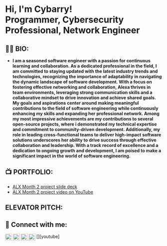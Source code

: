 <h1>Hi, I'm Cybarry! <br/><a>Programmer</a>, <a>Cybersecurity Professional</a>, <a>Network Engineer</a></h1>

<h2>👨‍💻 BIO:</h2>

- <b>I am a seasoned software engineer with a passion for continuous learning and collaboration. As a dedicated professional in the field, I am committed to staying updated with the latest industry trends and technologies, recognizing the importance of adaptability in navigating the dynamic landscape of software development. With a focus on fostering effective networking and collaboration, Alexa thrives in team environments, leveraging strong communication skills and a collaborative mindset to drive innovation and achieve shared goals. My goals and aspirations center around making meaningful contributions to the field of software engineering while continuously enhancing my skills and expanding her professional network. Among my most impressive achievements are my contributions to several open-source projects, where i demonstrated my technical expertise and commitment to community-driven development. Additionally, my role in leading cross-functional teams to deliver high-impact software solutions underscores her ability to drive success through effective collaboration and leadership. With a track record of excellence and a dedication to ongoing growth and development, I am poised to make a significant impact in the world of software engineering.</b>

<h2>📺 PORTFOLIO:</h2>

- [ALX Month 2 project slide deck](https://docs.google.com/presentation/d/1f_ingdoGx8tvc-9hHVTA78e8IlTanYGkfOc7hohm6iM/edit?usp=sharing)
- [ALX Month 2 project video on YouTube](https://youtu.be/5CrcbbZpuR0)


<h2>ELEVATOR PITCH:</h2>

<h2> 🤳 Connect with me:</h2>

[<img align="left" alt="Cybarry | YouTube" width="22px" src="https://cdn.jsdelivr.net/npm/simple-icons@v3/icons/youtube.svg" />][youtube]
[<img align="left" alt="Cybarry | Twitter" width="22px" src="https://cdn.jsdelivr.net/npm/simple-icons@v3/icons/twitter.svg" />][twitter]
[<img align="left" alt="Cybarry | LinkedIn" width="22px" src="https://cdn.jsdelivr.net/npm/simple-icons@v3/icons/linkedin.svg" />][linkedin]
[<img align="left" alt="Cybarry | Instagram" width="22px" src="https://cdn.jsdelivr.net/npm/simple-icons@v3/icons/instagram.svg" />][instagram]

[twitter]: https://twitter.com/cybarry
[facebook]: https://www.youtube.com/c/cybarry
[instagram]: https://www.instagram.com/cybarry
[linkedin]: linkedin.com/in/abdulbarr-shonibare-7a1670165

<!--
**abdulbarrshonibare/cybarry** is a ✨ _special_ ✨ repository because its `README.md` (this file) appears on your GitHub profile.

Here are some ideas to get you started:

- 🔭 I’m currently working on ...
- 🌱 I’m currently learning ...
- 👯 I’m looking to collaborate on ...
- 🤔 I’m looking for help with ...
- 💬 Ask me about ...
- 📫 How to reach me: ...
- 😄 Pronouns: ...
- ⚡ Fun fact: ...
-->
